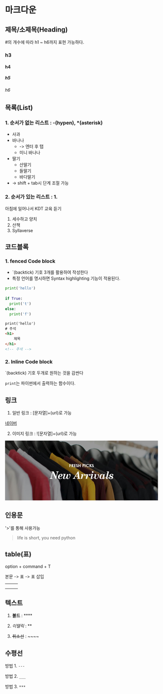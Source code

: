 # 마크다운



## 제목/소제목(Heading)

#의 개수에 따라 h1 ~ h6까지 표현 가능하다.

### h3

#### h4

##### h5

###### h6



## 목록(List)

### 1. 순서가 없는 리스트 : -(hypen), *(asterisk)

- 사과
- 바나나
  - -> 엔터 후 탭
  - 미니 바나나
- 딸기
  - 산딸기
  - 들딸기
  - 바다딸기
- -> shift + tab시 단계 조절 가능

### 2. 순서가 있는 리스트 : 1.

아침에 일어나서 KDT 교육 듣기

1. 세수하고 양치
2. 산책
3. Syllaverse



## 코드블록

### 1. fenced Code block

- `(backtick) 기호 3개를 활용하여 작성한다
- 특정 언어를 명시하면 Syntax highlighting 기능이 적용된다.

```python
print('hello')

if True:
  print('t')
else:
  print('f')
```

```html
print('hello')
# 주석
<h1>
	제목
</h1>
<!-- 주석 -->
```

### 2. Inline Code block

`(backtick) 기호 두개로 원하는 것을 감싼다

`print`는 파이썬에서 출력하는 함수이다.



## 링크

1. 일반 링크 : [문자열]+(url)로 가능

[네이버](www.naver.com)

2. 이미지 링크 : ![문자열]+(url)로 가능

![image1](Markdown.assets/image1.png)



## 인용문

'>'를 통해 사용가능

> life is short, you need python 



## table(표) 

option + command + T

본문 -> 표 -> 표 삽입 

|      |      |      |
| ---- | ---- | ---- |
|      |      |      |
|      |      |      |
|      |      |      |



## 텍스트

1. **볼드** : ****

2. *이텔릭* : **  

3. ~~취소선~~ : ~~~~

   

## 수평선

방법 1. `---`

방법 2. `___`

방법 3. `***`



